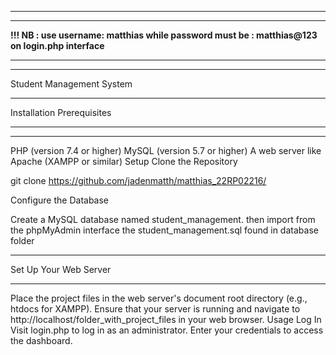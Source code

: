 ______________________________________________________________________________________________________
______________________________________________________________________________________________________
<b>!!! NB : use username: matthias while password must be : matthias@123 on login.php interface</b>
___________________________________________________________________________________________________________
_______________________________________________________________________________________________________________




Student Management System
________________________________________________


Installation
Prerequisites
___________________________________________________________________________________________________________________________
___________________________________________________________________________________________________________________________

PHP (version 7.4 or higher)
MySQL (version 5.7 or higher)
A web server like Apache (XAMPP or similar)
Setup
Clone the Repository


git clone https://github.com/jadenmatth/matthias_22RP02216/

Configure the Database

Create a MySQL database named student_management.
then import from the phpMyAdmin interface the student_management.sql found in database folder 

_________________________________________________________________________________________________________________

Set Up Your Web Server
_________________________________________________________________________________________________________________________

Place the project files in the web server's document root directory (e.g., htdocs for XAMPP).
Ensure that your server is running and navigate to http://localhost/folder_with_project_files in your web browser.
Usage
Log In
Visit login.php to log in as an administrator. Enter your credentials to access the dashboard.


